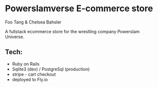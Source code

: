 # Powerslamverse E-commerce store
Foo Tang & Chelsea Bahsler

A fullstack ecommerce store for the wrestling company Powerslam Universe.

## Tech:
* Ruby on Rails
* Sqlite3 (dev) / PostgreSql (production)
* stripe - cart checkout
* deployed to Fly.io
